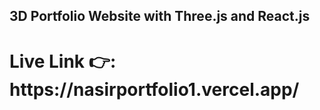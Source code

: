 
## 3D Portfolio Website with Three.js and React.js

<h1>Live Link 👉: https://nasirportfolio1.vercel.app/</h1>
